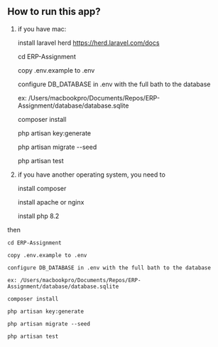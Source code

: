 ## How to run this app?
 1. if you have mac: 

 
    install laravel herd https://herd.laravel.com/docs
    
    cd ERP-Assignment
    
    copy .env.example to .env 

    configure DB_DATABASE in .env with the full bath to the database 
    
    ex: /Users/macbookpro/Documents/Repos/ERP-Assignment/database/database.sqlite


    composer install

    php artisan key:generate

    php artisan migrate --seed 

    php artisan test 

2. if you have another operating system, you need to
    

    install composer
    
    install apache or nginx 

    install php 8.2

then

    cd ERP-Assignment

    copy .env.example to .env 

    configure DB_DATABASE in .env with the full bath to the database 
    
    ex: /Users/macbookpro/Documents/Repos/ERP-Assignment/database/database.sqlite

    composer install

    php artisan key:generate

    php artisan migrate --seed 

    php artisan test 


    
    
